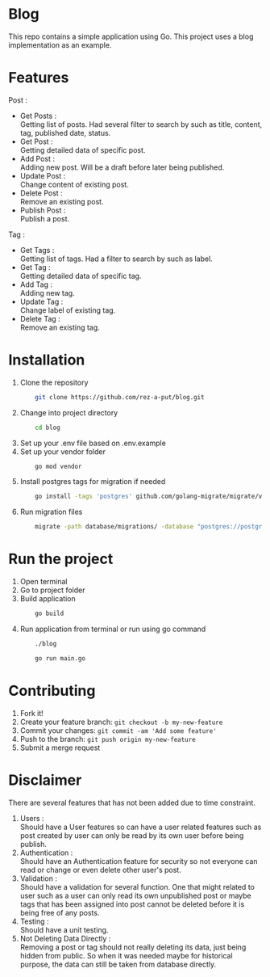 # Blog
This repo contains a simple application using Go. This project uses a blog implementation as an example.

# Features
Post :
- Get Posts :  
    Getting list of posts. Had several filter to search by such as title, content, tag, published date, status. 
- Get Post :  
    Getting detailed data of specific post.
- Add Post :  
    Adding new post. Will be a draft before later being published.
- Update Post :  
    Change content of existing post.
- Delete Post :  
    Remove an existing post.
- Publish Post :  
    Publish a post.

Tag :
- Get Tags :  
    Getting list of tags. Had a filter to search by such as label.
- Get Tag :  
    Getting detailed data of specific tag.
- Add Tag :  
    Adding new tag.
- Update Tag :  
    Change label of existing tag.
- Delete Tag :   
    Remove an existing tag.

# Installation
1. Clone the repository
    ```bash
        git clone https://github.com/rez-a-put/blog.git
    ```
2. Change into project directory
    ```bash
        cd blog
    ```
3. Set up your .env file based on .env.example
4. Set up your vendor folder
    ```bash
        go mod vendor
    ```
5. Install postgres tags for migration if needed
    ```bash
        go install -tags 'postgres' github.com/golang-migrate/migrate/v4/cmd/migrate@latest
    ```
6. Run migration files
    ```bash
        migrate -path database/migrations/ -database "postgres://postgres:postgres@localhost:5432/blog?sslmode=disable" -verbose up
    ```

# Run the project
1. Open terminal
2. Go to project folder
3. Build application
    ```bash
        go build
    ```
4. Run application from terminal or run using go command
    ```bash
        ./blog
    ```
    ```bash
        go run main.go
    ```

# Contributing
1. Fork it!
2. Create your feature branch: `git checkout -b my-new-feature`
3. Commit your changes: `git commit -am 'Add some feature'`
4. Push to the branch: `git push origin my-new-feature`
5. Submit a merge request

# Disclaimer
There are several features that has not been added due to time constraint.
1. Users :  
    Should have a User features so can have a user related features such as post created by user can only be read by its own user before being publish.
2. Authentication :  
    Should have an Authentication feature for security so not everyone can read or change or even delete other user's post.
3. Validation :  
    Should have a validation for several function. One that might related to user such as a user can only read its own unpublished post or maybe tags that has been assigned into post cannot be deleted before it is being free of any posts.
4. Testing :  
    Should have a unit testing.
5. Not Deleting Data Directly :  
    Removing a post or tag should not really deleting its data, just being hidden from public. So when it was needed maybe for historical purpose, the data can still be taken from database directly. 